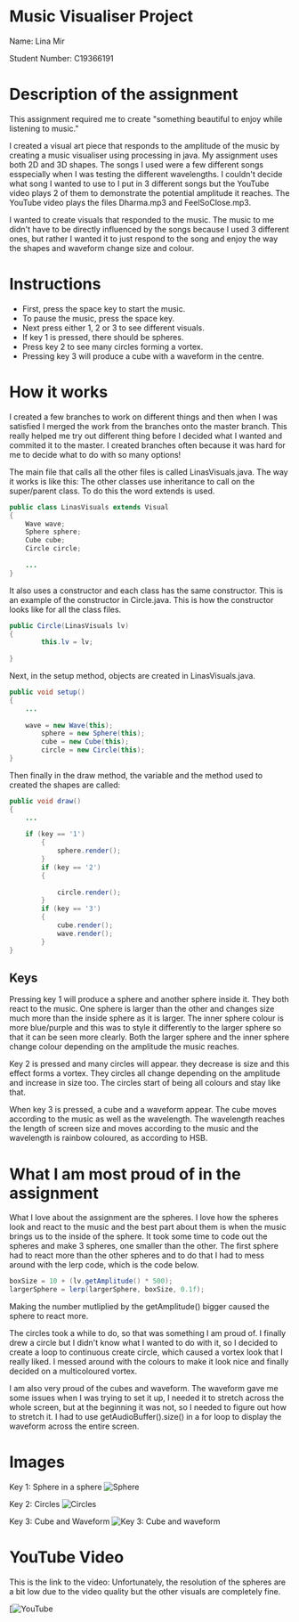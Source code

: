 # Music Visualiser Project

Name: Lina Mir

Student Number: C19366191

# Description of the assignment
This assignment required me to create "something beautiful to enjoy while listening to music." 

I created a visual art piece that responds to the amplitude of the music by creating a music visualiser using processing in java. My assignment uses both 2D and 3D shapes.
The songs I used were a few different songs esspecially when I was testing the different wavelengths. 
I couldn't decide what song I wanted to use to I put in 3 different songs but the YouTube video plays 2 of them to demonstrate the potential amplitude it reaches.
The YouTube video plays the files Dharma.mp3 and FeelSoClose.mp3.

I wanted to create visuals that responded to the music. The music to me didn't have to be directly influenced by the songs because I used 3 different ones, but rather I wanted it to just respond to the song and enjoy the way the shapes and waveform change size and colour.



# Instructions
- First, press the space key to start the music.
- To pause the music, press the space key.
- Next press either 1, 2 or 3 to see different visuals.
- If key 1 is pressed, there should be spheres.
- Press key 2 to see many circles forming a vortex.
- Pressing key 3 will produce a cube with a waveform in the centre.


# How it works
I created a few branches to work on different things and then when I was satisfied I merged the work from the branches onto the master branch. This really helped me try out different thing before I decided what I wanted and commited it to the master. I created branches often because it was hard for me to decide what to do with so many options!

The main file that calls all the other files is called LinasVisuals.java. The way it works is like this:
The other classes use inheritance to call on the super/parent class. To do this the word extends is used.
```Java
public class LinasVisuals extends Visual
{
	Wave wave;
	Sphere sphere;
	Cube cube;
	Circle circle;
	
	...
}
```

It also uses a constructor and each class has the same constructor. 
This is an example of the constructor in Circle.java. This is how the constructor looks like for all the class files.
```Java
public Circle(LinasVisuals lv)
{
        this.lv = lv;
     
}
``` 

Next, in the setup method, objects are created in LinasVisuals.java.
```Java
public void setup()
{ 
	...
	
	wave = new Wave(this);
        sphere = new Sphere(this);
        cube = new Cube(this);
        circle = new Circle(this);
}

```

Then finally in the draw method, the variable and the method used to created the shapes are called:
```Java
public void draw()
{ 
	...
	
 	if (key == '1')
        {
            sphere.render();    
        }
        if (key == '2')
        {            
       
            circle.render();                     
        }
        if (key == '3')
        {
            cube.render();
            wave.render();
        }
}

```

## Keys
Pressing key 1 will produce a sphere and another sphere inside it. They both react to the music. One sphere is larger than the other and changes size much more than the inside sphere as it is larger. The inner sphere colour is more blue/purple and this was to style it differently to the larger sphere so that it can be seen more clearly. Both the larger sphere and the inner sphere change colour depending on the amplitude the music reaches.

Key 2 is pressed and many circles will appear. they decrease is size and this effect forms a vortex. They circles all change depending on the amplitude and increase in size too. The circles start of being all colours and stay like that.

When key 3 is pressed, a cube and a waveform appear. The cube moves according to the music as well as the wavelength. The wavelength reaches the length of screen size and moves according to the music and the wavelength is rainbow coloured, as according to HSB.



# What I am most proud of in the assignment
What I love about the assignment are the spheres. I love how the spheres look and react to the music and the best part about them is when the music brings us to the inside of the sphere. It took some time to code out the spheres and make 3 spheres, one smaller than the other. The first sphere had to react more than the other spheres and to do that I had to mess around with the lerp code, which is the code below.
```Java
boxSize = 10 + (lv.getAmplitude() * 500);
largerSphere = lerp(largerSphere, boxSize, 0.1f); 
```
Making the number mutliplied by the getAmplitude() bigger caused the sphere to react more. 

The circles took a while to do, so that was something I am proud of. I finally drew a circle but I didn't know what I wanted to do with it, so I decided to create a loop to continuous create circle, which caused a vortex look that I really liked. I messed around with the colours to make it look nice and finally decided on a multicoloured vortex.

I am also very proud of the cubes and waveform. The waveform gave me some issues when I was trying to set it up, I needed it to stretch across the whole screen, but at the beginning it was not, so I needed to figure out how to stretch it. I had to use getAudioBuffer().size() in a for loop to display the waveform across the entire screen. 

# Images
Key 1: Sphere in a sphere
![Sphere](images/sphere.png)


Key 2: Circles
![Circles](images/circles.png)


Key 3: Cube and Waveform
![Key 3: Cube and waveform](images/cube.png)



# YouTube Video
This is the link to the video:
Unfortunately, the resolution of the spheres are a bit low due to the video quality but the other visuals are completely fine.

[![YouTube](https://youtu.be/LbYhHfvSO7Q)



